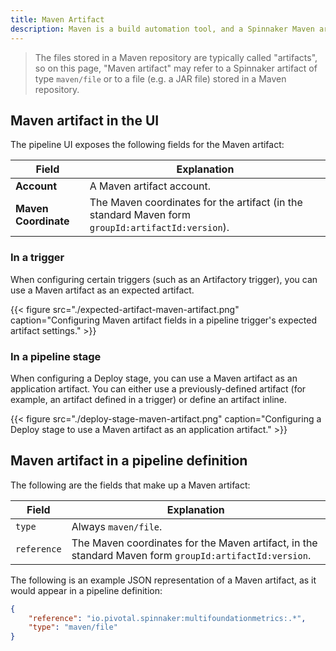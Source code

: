 ```yaml
---
title: Maven Artifact
description: Maven is a build automation tool, and a Spinnaker Maven artifact is a reference to a Maven artifact stored in a Maven repository. These artifacts are generally consumed by stages that deploy application artifacts, such as a  deploy stage.
---
```


> The files stored in a Maven repository are typically called "artifacts", so on this page, "Maven artifact" may refer to a Spinnaker artifact of type `maven/file` or to a file (e.g. a JAR file) stored in a Maven repository.

## Maven artifact in the UI

The pipeline UI exposes the following fields for the Maven artifact:

| Field                | Explanation                                                                                       |
|----------------------|---------------------------------------------------------------------------------------------------|
| **Account**          | A Maven artifact account.                                                                         |
| **Maven Coordinate** | The Maven coordinates for the artifact (in the standard Maven form `groupId:artifactId:version`). |

### In a trigger

When configuring certain triggers (such as an Artifactory trigger), you can use a Maven artifact as an expected artifact.

{{< figure src="./expected-artifact-maven-artifact.png" caption="Configuring Maven artifact fields in a pipeline trigger's expected artifact settings." >}}

### In a pipeline stage

When configuring a Deploy stage, you can use a Maven artifact as an application
artifact. You can either use a previously-defined artifact (for example, an
artifact defined in a trigger) or define an artifact inline.

{{< figure src="./deploy-stage-maven-artifact.png" caption="Configuring a Deploy stage to use a Maven artifact as an application artifact." >}}

## Maven artifact in a pipeline definition

The following are the fields that make up a Maven artifact:

| Field | Explanation |
|-|-----------|
| `type` | Always `maven/file`. |
| `reference` | The Maven coordinates for the Maven artifact, in the standard Maven form `groupId:artifactId:version`. |

The following is an example JSON representation of a Maven artifact, as it
would appear in a pipeline definition:

```json
{
	"reference": "io.pivotal.spinnaker:multifoundationmetrics:.*",
	"type": "maven/file"
}
```
